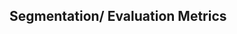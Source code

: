 <!-- CSS -->
<link rel="stylesheet" style="text/css" href="../styles.css">
<!--     -->

## Segmentation/ Evaluation Metrics